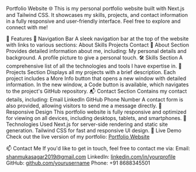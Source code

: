 Portfolio Website 🌐
  This is my personal portfolio website built with Next.js and Tailwind CSS. It showcases my skills, projects, and contact information in   a fully responsive and user-friendly interface. Feel free to explore and connect with me!

🌟 Features
    🔗 Navigation Bar
        A sleek navigation bar at the top of the website with links to various sections:
        About
        Skills
        Projects
        Contact
    📖 About Section
        Provides detailed information about me, including:
        My personal details and background.
        A profile picture to give a personal touch.
    🛠️ Skills Section
        A comprehensive list of all the technologies and tools I have expertise in.
    💼 Projects Section
        Displays all my projects with a brief description.
        Each project includes a More Info button that opens a new window with detailed information.
        In the new window, a Code button is available, which navigates to the project's GitHub repository.
    📬 Contact Section
        Contains my contact details, including:
        Email
        LinkedIn
        GitHub
        Phone Number
        A contact form is also provided, allowing visitors to send me a message directly.
    📱 Responsive Design
        This portfolio website is fully responsive and optimized for viewing on all devices, including desktops, tablets, and smartphones.
    🚀 Technologies Used
        Next.js for server-side rendering and static site generation.
        Tailwind CSS for fast and responsive UI design.
🔗 Live Demo
    Check out the live version of my portfolio: [Portfolio Website](https://leafy-moonbeam-2c5c9c.netlify.app/)

📫 Contact Me
    If you'd like to get in touch, feel free to contact me via:
    Email: shanmukasagar2019@gmail.com
    LinkedIn: [linkedin.com/in/yourprofile](https://www.linkedin.com/in/shanmukasagar/)
    GitHub: [github.com/yourusername](https://github.com/shanmukasagar/about)
    Phone: +91 8688345501
